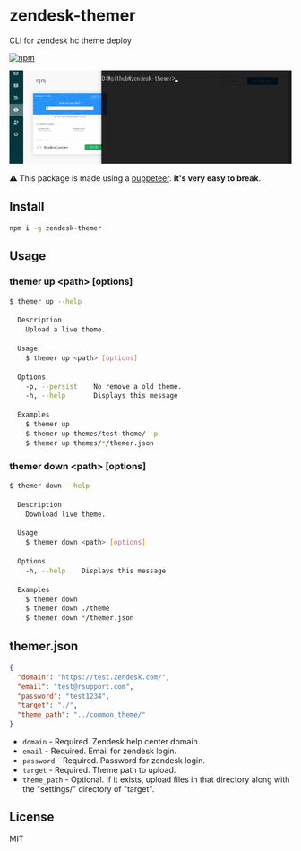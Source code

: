 # zendesk-themer
CLI for zendesk hc theme deploy

[![npm](https://flat.badgen.net/npm/v/zendesk-themer)](https://www.npmjs.com/package/zendesk-themer)


<p align="center">
    <img src="demo.gif" alt="demo">
</p>

⚠️ This package is made using a [puppeteer](https://github.com/GoogleChrome/puppeteer). **It's very easy to break**.

## Install
```sh
npm i -g zendesk-themer
```

## Usage
### themer up \<path> [options]
```sh
$ themer up --help

  Description
    Upload a live theme.

  Usage
    $ themer up <path> [options]

  Options
    -p, --persist    No remove a old theme.
    -h, --help       Displays this message

  Examples
    $ themer up
    $ themer up themes/test-theme/ -p
    $ themer up themes/*/themer.json
```

### themer down \<path> [options]
```sh
$ themer down --help

  Description
    Download live theme.

  Usage
    $ themer down <path> [options]

  Options
    -h, --help    Displays this message

  Examples
    $ themer down
    $ themer down ./theme
    $ themer down */themer.json
```

## themer.json
```json
{
  "domain": "https://test.zendesk.com/",
  "email": "test@rsupport.com",
  "password": "test1234",
  "target": "./",
  "theme_path": "../common_theme/"
}
```

- `domain` - Required. Zendesk help center domain.
- `email` - Required. Email for zendesk login.
- `password` - Required. Password for zendesk login.
- `target` - Required. Theme path to upload.
- `theme_path` - Optional. If it exists, upload files in that directory along with the "settings/" directory of "target".

## License
MIT
